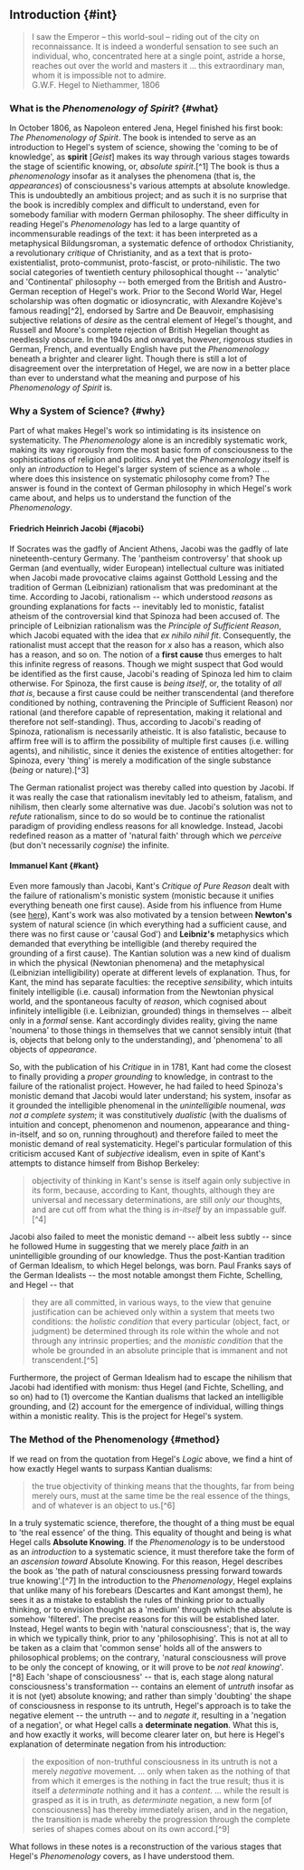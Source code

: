 ## Introduction {#int}

<blockquote class="epigraph">I saw the Emperor – this world-soul – riding out of the city on reconnaissance. It is indeed a wonderful sensation to see such an individual, who, concentrated here at a single point, astride a horse, reaches out over the world and masters it ... this extraordinary man, whom it is impossible not to admire. <footer>G.W.F. Hegel to Niethammer, 1806</footer></blockquote>

### What is the *Phenomenology of Spirit*? {#what}

In October 1806, as Napoleon entered Jena, Hegel finished his first book: *The
Phenomenology of Spirit*. The book is intended to serve as an introduction to
Hegel's system of science, showing the 'coming to be of knowledge', as
**spirit** [*Geist*] makes its way through various stages towards the stage of
scientific knowing, or, *absolute spirit*.[^1] The book is thus a
*phenomenology* insofar as it analyses the phenomena (that is, the
*appearances*) of consciousness's various attempts at absolute knowledge. This
is undoubtedly an ambitious project; and as such it is no surprise that the book
is incredibly complex and difficult to understand, even for somebody familiar
with modern German philosophy. The sheer difficulty in reading Hegel's
*Phenomenology* has led to a large quantity of incommensurable readings of the
text: it has been interpreted as a metaphysical Bildungsroman, a systematic
defence of orthodox Christianity, a revolutionary *critique* of Christianity,
and as a text that is proto-existentialist, proto-communist, proto-fascist, or
proto-nihilistic. The two social categories of twentieth century philosophical
thought -- 'analytic' and 'Continental' philosophy -- both emerged from the
British and Austro-German reception of Hegel's work. Prior to the Second World
War, Hegel scholarship was often dogmatic or idiosyncratic, with Alexandre
Kojève's famous reading[^2], endorsed by Sartre and De Beauvoir, emphasising
subjective relations of *desire* as the central element of Hegel's thought, and
Russell and Moore's complete rejection of British Hegelian thought as needlessly
obscure. In the 1940s and onwards, however, rigorous studies in German, French,
and eventually English have put the *Phenomenology* beneath a brighter and
clearer light. Though there is still a lot of disagreement over the
interpretation of Hegel, we are now in a better place than ever to understand
what the meaning and purpose of his *Phenomenology of Spirit* is.

### Why a System of Science? {#why}

Part of what makes Hegel's work so intimidating is its insistence on
systematicity. The *Phenomenology* alone is an incredibly systematic work,
making its way rigorously from the most basic form of consciousness to the
sophistications of religion and politics. And yet the *Phenomenology* itself is
only an *introduction* to Hegel's larger system of science as a whole ... where
does this insistence on systematic philosophy come from? The answer is found in
the context of German philosophy in which Hegel's work came about, and helps us
to understand the function of the *Phenomenology*.

#### Friedrich Heinrich Jacobi {#jacobi}

If Socrates was the gadfly of Ancient Athens, Jacobi was the gadfly of late
nineteenth-century Germany. The 'pantheism controversy' that shook up German
(and eventually, wider European) intellectual culture was initiated when Jacobi
made provocative claims against Gotthold Lessing and the tradition of German
(Leibnizian) rationalism that was predominant at the time. According to Jacobi,
rationalism -- which understood *reasons* as grounding explanations for facts --
inevitably led to monistic, fatalist atheism of the controversial kind that
Spinoza had been accused of. The principle of Leibnizian rationalism was the
*Principle of Sufficient Reason*, which Jacobi equated with the idea that *ex
nihilo nihil fit*. Consequently, the rationalist must accept that the reason for
*x* also has a reason, which also has a reason, and so on. The notion of a
**first cause** thus emerges to halt this infinite regress of reasons. Though we
might suspect that God would be identified as the first cause, Jacobi's reading
of Spinoza led him to claim otherwise. For Spinoza, the first cause is *being
itself*, or, the totality of *all that is*, because a first cause could be
neither transcendental (and therefore conditioned by nothing, contravening the
Principle of Sufficient Reason) nor rational (and therefore capable of
representation, making it relational and therefore not self-standing). Thus,
according to Jacobi's reading of Spinoza, rationalism is necessarily atheistic.
It is also fatalistic, because to affirm free will is to affirm the possibility
of multiple first causes (i.e. willing agents), and nihilistic, since it denies
the existence of entities altogether: for Spinoza, every 'thing' is merely a
modification of the single substance (*being* or nature).[^3]

The German rationalist project was thereby called into question by Jacobi. If it
was really the case that rationalism inevitably led to atheism, fatalism, and
nihilism, then clearly some alternative was due. Jacobi's solution was not to
*refute* rationalism, since to do so would be to continue the rationalist
paradigm of providing endless reasons for all knowledge. Instead, Jacobi
redefined reason as a matter of 'natural faith' through which we *perceive* (but
don't necessarily *cognise*) the infinite.

#### Immanuel Kant {#kant}

Even more famously than Jacobi, Kant's *Critique of Pure Reason* dealt with the
failure of rationalism's monistic system (monistic because it unifies everything
beneath one first cause). Aside from his influence from Hume (see
[here](https://anna099.github.io/kant/#gen-prob)), Kant's work was also
motivated by a tension between **Newton's** system of natural science (in which
everything had a sufficient cause, and there was no first cause or 'causal God')
and **Leibniz's** metaphysics which demanded that everything be intelligible
(and thereby required the grounding of a first cause). The Kantian solution was
a new kind of dualism in which the physical (Newtonian phenomena) and the
metaphysical (Leibnizian intelligibility) operate at different levels of
explanation. Thus, for Kant, the mind has separate faculties: the receptive
*sensibility*, which intuits finitely intelligible (i.e. causal) information
from the Newtonian physical world, and the spontaneous faculty of *reason*,
which cognised about infinitely intelligible (i.e. Leibnizian, grounded) things
in themselves -- albeit only in a *formal* sense. Kant accordingly divides
reality, giving the name 'noumena' to those things in themselves that we cannot
sensibly intuit (that is, objects that belong only to the understanding), and
'phenomena' to all objects of *appearance*.

So, with the publication of his *Critique* in in 1781, Kant had come the closest
to finally providing a *proper grounding* to knowledge, in contrast to the
failure of the rationalist project. However, he had failed to heed Spinoza's
monistic demand that Jacobi would later understand; his system, insofar as it
grounded the intelligible phenomenal in the *unintelligible* noumenal, *was not
a complete system*; it was constitutively *dualistic* (with the dualisms of
intuition and concept, phenomenon and noumenon, appearance and thing-in-itself,
and so on, running throughout) and therefore failed to meet the monistic demand
of real systematicity. Hegel's particular formulation of this criticism accused
Kant of *subjective* idealism, even in spite of Kant's attempts to distance
himself from Bishop Berkeley:

> objectivity of thinking in Kant's sense is itself again only subjective in its
> form, because, according to Kant, thoughts, although they are universal and
> necessary determinations, are still *only our* thoughts, and are cut off from
> what the thing is *in-itself* by an impassable gulf.[^4]

Jacobi also failed to meet the monistic demand -- albeit less subtly -- since he
followed Hume in suggesting that we merely place *faith* in an unintelligible
grounding of our knowledge. Thus the post-Kantian tradition of German Idealism,
to which Hegel belongs, was born. Paul Franks says of the German Idealists --
the most notable amongst them Fichte, Schelling, and Hegel -- that

> they are all committed, in various ways, to the view that genuine
> justification can be achieved only within a system that meets two conditions:
> the *holistic condition* that every particular (object, fact, or judgment) be
> determined through its role within the whole and not through any intrinsic
> properties; and the *monistic condition* that the whole be grounded in an
> absolute principle that is immanent and not transcendent.[^5]

Furthermore, the project of German Idealism had to escape the nihilism that
Jacobi had identified with monism: thus Hegel (and Fichte, Schelling, and so on)
had to (1) overcome the Kantian dualisms that lacked an intelligible grounding,
and (2) account for the emergence of individual, willing things within a
monistic reality. This is the project for Hegel's system.

### The Method of the Phenomenology {#method}

If we read on from the quotation from Hegel's *Logic* above, we find a hint of
how exactly Hegel wants to surpass Kantian dualisms:

> the true objectivity of thinking means that the thoughts, far from being
> merely ours, must at the same time be the real essence of the things, and of
> whatever is an object to us.[^6]

In a truly systematic science, therefore, the thought of a thing must be equal
to 'the real essence' of the thing. This equality of thought and being is what
Hegel calls **Absolute Knowing**. If the *Phenomenology* is to be understood as
an *introduction* to a systematic science, it must therefore take the form of an
*ascension toward* Absolute Knowing. For this reason, Hegel describes the book
as 'the path of natural consciousness pressing forward towards true
knowing'.[^7] In the introduction to the *Phenomenology*, Hegel explains that
unlike many of his forebears (Descartes and Kant amongst them), he sees it as a
mistake to establish the rules of thinking prior to actually thinking, or to
envision thought as a 'medium' through which the absolute is somehow 'filtered'.
The precise reasons for this will be established later.  Instead, Hegel wants to
begin with 'natural consciousness'; that is, the way in which we typically
think, prior to any 'philosophising'. This is not at all to be taken as a claim
that 'common sense' holds all of the answers to philosophical problems; on the
contrary, 'natural consciousness will prove to be only the concept of knowing,
or it will prove to be *not real knowing*'.[^8] Each 'shape of consciousness' --
that is, each stage along natural consciousness's transformation -- contains an
element of *untruth* insofar as it is not (yet) absolute knowing; and rather
than simply 'doubting' the shape of consciousness in response to its untruth,
Hegel's approach is to take the negative element -- the untruth -- and to
*negate it*, resulting in a 'negation of a negation', or what Hegel calls a
**determinate negation**. What this is, and how exactly it works, will become
clearer later on, but here is Hegel's explanation of determinate negation from
his introduction:

> the exposition of non-truthful consciousness in its untruth is not a merely
> *negative* movement. ... only when taken as the nothing of that from which it
> emerges is the nothing in fact the true result; thus it is itself a
> *determinate* nothing and it has a *content*. ... while the result is grasped
> as it is in truth, as *determinate* negation, a new form [of consciousness]
> has thereby immediately arisen, and in the negation, the transition is made
> whereby the progression through the complete series of shapes comes about on
> its own accord.[^9]

What follows in these notes is a reconstruction of the various stages that
Hegel's *Phenomenology* covers, as I have understood them.
